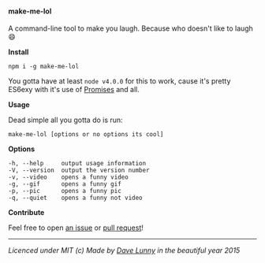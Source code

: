 #### make-me-lol

A command-line tool to make you laugh. Because who doesn't like to laugh :smile:

**Install**

```
npm i -g make-me-lol
```

You gotta have at least `node v4.0.0` for this to work, cause it's pretty ES6exy with it's use of [Promises](https://developer.mozilla.org/en/docs/Web/JavaScript/Reference/Global_Objects/Promise) and all.


**Usage**

Dead simple all you gotta do is run:

```
make-me-lol [options or no options its cool]
```

**Options**

```
-h, --help     output usage information
-V, --version  output the version number
-v, --video    opens a funny video
-g, --gif      opens a funny gif
-p, --pic      opens a funny pic
-q, --quiet    opens a funny not video
```

**Contribute**

Feel free to open [an issue](https://github.com/himynameisdave/make-me-lol/issues/new) or [pull request](https://github.com/himynameisdave/make-me-lol/compare?expand=1)!

---

*Licenced under MIT (c) Made by [Dave Lunny](https://twitter.com/dave_lunny) in the beautiful year 2015*
